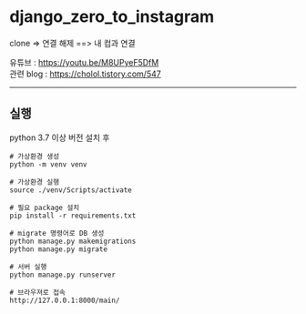 # django_zero_to_instagram

clone => 연결 해제 ==> 내 컴과 연결


유튜브 : https://youtu.be/M8UPyeF5DfM  
관련 blog : https://cholol.tistory.com/547

---

## 실행
python 3.7 이상 버전 설치 후

```
# 가상환경 생성 
python -m venv venv

# 가상환경 실행
source ./venv/Scripts/activate

# 필요 package 설치
pip install -r requirements.txt

# migrate 명령어로 DB 생성
python manage.py makemigrations
python manage.py migrate

# 서버 실행
python manage.py runserver

# 브라우져로 접속
http://127.0.0.1:8000/main/
```
